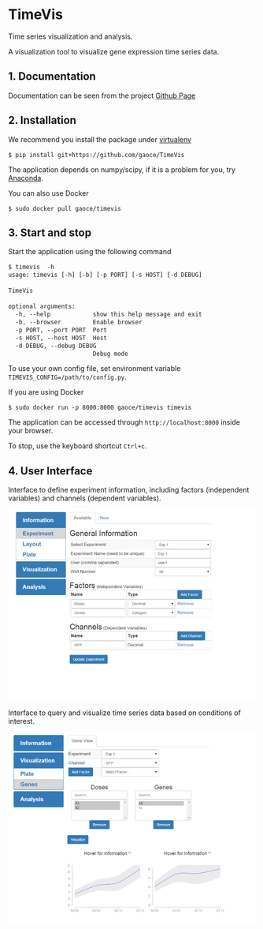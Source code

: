 # TimeVis
Time series visualization and analysis. 

A visualization tool to visualize gene expression time series data.

## 1. Documentation

Documentation can be seen from the project [Github Page](http://gaoce.github.io/TimeVis)

## 2. Installation

We recommend you install the package under [virtualenv](https://virtualenv.pypa.io/en/latest/)

    $ pip install git+https://github.com/gaoce/TimeVis

The application depends on numpy/scipy, if it is a problem for you, try 
[Anaconda](http://continuum.io/downloads).

You can also use Docker

    $ sudo docker pull gaoce/timevis

## 3. Start and stop
Start the application using the following command
    
    $ timevis  -h
    usage: timevis [-h] [-b] [-p PORT] [-s HOST] [-d DEBUG]
    
    TimeVis
    
    optional arguments:
      -h, --help            show this help message and exit
      -b, --browser         Enable browser
      -p PORT, --port PORT  Port
      -s HOST, --host HOST  Host
      -d DEBUG, --debug DEBUG
                            Debug mode

To use your own config file, set environment variable 
`TIMEVIS_CONFIG=/path/to/config.py`.

If you are using Docker

    $ sudo docker run -p 8000:8000 gaoce/timevis timevis

The application can be accessed through `http://localhost:8000` inside your
browser.

To stop, use the keyboard shortcut `Ctrl+c`.

## 4. User Interface
Interface to define experiment information, including factors (independent
variables) and channels (dependent variables).

![Experiment Information](/docs/images/experiment.png)

Interface to query and visualize time series data based on conditions of
interest.

![Visualization](/docs/images/gene_vis.png)

